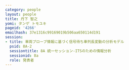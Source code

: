 ```yaml
---
category: people
layout: people
title: 丹下 智之
yomi: タンゲ トモユキ
pageid: '4266'
emailhash: 37e1316c99169019b506aa650114d191
session:
- title: 車両プローブ情報に基づく信号待ち車列長変動の分析モデル
  psid: 8A-2
  sessiontitle: 8A 統一セッション-ITSのための情報分析
  sessionid: 8a
  role: 発表者
---
```

